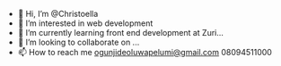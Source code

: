 - 👋 Hi, I’m @Christoella
- 👀 I’m interested in web development
- 🌱 I’m currently learning front end development at Zuri...
- 💞️ I’m looking to collaborate on ...
- 📫 How to reach me ogunjideoluwapelumi@gmail.com
08094511000

<!---
Christoella/Christoella is a ✨ special ✨ repository because its `README.md` (this file) appears on your GitHub profile.
You can click the Preview link to take a look at your changes.
--->
